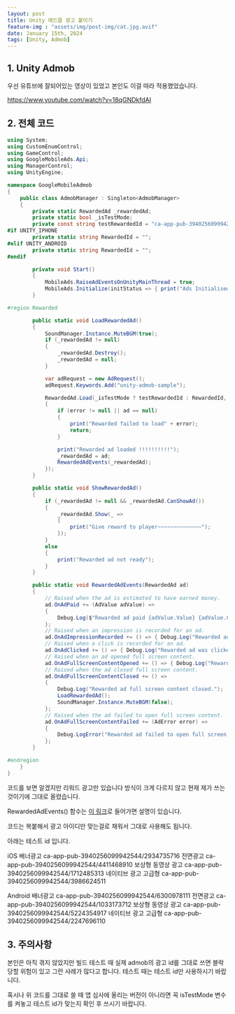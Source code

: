 ```yaml
---
layout: post
title: Unity 애드몹 광고 붙이기
feature-img : "assets/img/post-img/cat.jpg.avif"
date: January 15th, 2024
tags: [Unity, Admob]
---
```




## 1. Unity Admob 

우선 유튜브에 잘되어있는 영상이 있었고 본인도 이걸 따라 적용했었습니다.

https://www.youtube.com/watch?v=18qGNDkfdAI

## 2. 전체 코드

```c#
using System;
using CustomEnumControl;
using GameControl;
using GoogleMobileAds.Api;
using ManagerControl;
using UnityEngine;

namespace GoogleMobileAdmob
{
    public class AdmobManager : Singleton<AdmobManager>
    {
        private static RewardedAd _rewardedAd;
        private static bool _isTestMode;
        private const string testRewardedId = "ca-app-pub-3940256099942544/712485313";
#if UNITY_IPHONE
        private static string RewardedId = "";
#elif UNITY_ANDROID
        private static string RewardedId = "";
#endif

        private void Start()
        {
            MobileAds.RaiseAdEventsOnUnityMainThread = true;
            MobileAds.Initialize(initStatus => { print("Ads Initialised !!!!!!!!!!!!!!!!!"); });
        }

#region Rewarded

        public static void LoadRewardedAd()
        {
            SoundManager.Instance.MuteBGM(true);
            if (_rewardedAd != null)
            {
                _rewardedAd.Destroy();
                _rewardedAd = null;
            }

            var adRequest = new AdRequest();
            adRequest.Keywords.Add("unity-admob-sample");

            RewardedAd.Load(_isTestMode ? testRewardedId : RewardedId, adRequest, (ad, error) =>
            {
                if (error != null || ad == null)
                {
                    print("Rewarded failed to load" + error);
                    return;
                }

                print("Rewarded ad loaded !!!!!!!!!!");
                _rewardedAd = ad;
                RewardedAdEvents(_rewardedAd);
            });
        }

        public static void ShowRewardedAd()
        {
            if (_rewardedAd != null && _rewardedAd.CanShowAd())
            {
                _rewardedAd.Show(_ =>
                {
                    print("Give reward to player~~~~~~~~~~~~~~");
                });
            }
            else
            {
                print("Rewarded ad not ready");
            }
        }

        public static void RewardedAdEvents(RewardedAd ad)
        {
            // Raised when the ad is estimated to have earned money.
            ad.OnAdPaid += (AdValue adValue) =>
            {
                Debug.Log($"Rewarded ad paid {adValue.Value} {adValue.CurrencyCode}.");
            };
            // Raised when an impression is recorded for an ad.
            ad.OnAdImpressionRecorded += () => { Debug.Log("Rewarded ad recorded an impression."); };
            // Raised when a click is recorded for an ad.
            ad.OnAdClicked += () => { Debug.Log("Rewarded ad was clicked."); };
            // Raised when an ad opened full screen content.
            ad.OnAdFullScreenContentOpened += () => { Debug.Log("Rewarded ad full screen content opened."); };
            // Raised when the ad closed full screen content.
            ad.OnAdFullScreenContentClosed += () =>
            {
                Debug.Log("Rewarded ad full screen content closed.");
                LoadRewardedAd();
                SoundManager.Instance.MuteBGM(false);
            };
            // Raised when the ad failed to open full screen content.
            ad.OnAdFullScreenContentFailed += (AdError error) =>
            {
                Debug.LogError("Rewarded ad failed to open full screen content with error : " + error);
            };
        }

#endregion
    }
}
```

코드를 보면 알겠지만 리워드 광고만 있습니다 방식이 크게 다르지 않고 현재 제가 쓰는것이기에 그대로 올렸습니다.

RewardedAdEvents() 함수는 
[이 링크](https://developers.google.com/admob/unity/rewarded?hl=ko#ios)로 들어가면 설명이 있습니다.

코드는 복붙해서 광고 아이디만 맞는걸로 채워서 그대로 사용해도 됩니다.

아래는 테스트 id 입니다.

iOS
배너광고  ca-app-pub-3940256099942544/2934735716
전면광고 ca-app-pub-3940256099942544/4411468910
보상형 동영상 광고 ca-app-pub-3940256099942544/1712485313
네이티브 광고 고급형 ca-app-pub-3940256099942544/3986624511

Android
배너광고  ca-app-pub-3940256099942544/6300978111
전면광고 ca-app-pub-3940256099942544/1033173712
보상형 동영상 광고 ca-app-pub-3940256099942544/5224354917
네이티브 광고 고급형 ca-app-pub-3940256099942544/2247696110

## 3. 주의사항

본인은 아직 겪지 않았지만 빌드 테스트 때 실제 admob의 광고 id를 그대로 쓰면 블락당할 위험이 있고 그런 사례가 많다고 합니다. 테스트 때는 테스트 id만 사용하시기 바랍니다. 

혹시나 위 코드를 그대로 쓸 때 앱 심사에 올리는 버전이 아니라면 꼭 isTestMode 변수를 켜놓고 테스트 id가 맞는지 확인 후 쓰시기 바랍니다.